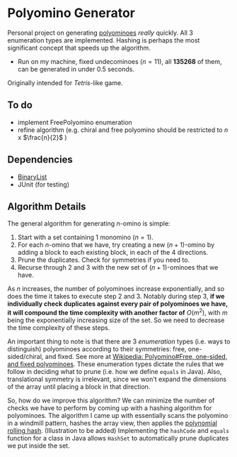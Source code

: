 # Polyomino Generator

Personal project on generating [polyominoes](https://en.wikipedia.org/wiki/Polyomino) *really* quickly. All 3 enumeration types are implemented. Hashing is perhaps the most significant concept that speeds up the algorithm.
* Run on my machine, fixed undecominoes ($`n=11`$), all **135268** of them, can be generated in under 0.5 seconds.

Originally intended for *Tetris*-like game.

## To do

- implement FreePolyomino enumeration
- refine algorithm (e.g. chiral and free polyomino should be restricted to $`n`$ x $`\frac{n}{2}`$ )

## Dependencies

- [BinaryList](https://github.com/Chakr3y/BinaryList)
- JUnit (for testing)

## Algorithm Details

The general algorithm for generating $`n`$-omino is simple:
1. Start with a set containing 1 monomino ($`n=1`$).
2. For each $`n`$-omino that we have, try creating a new ($`n+1`$)-omino by adding a block to each existing block, in each of the 4 directions.
3. Prune the duplicates. Check for symmetries if you need to.
4. Recurse through 2 and 3 with the new set of ($`n+1`$)-ominoes that we have.

As $`n`$ increases, the number of polyominoes increase exponentially, and so does the time it takes to execute step 2 and 3. Notably during step 3, **if we individually check duplicates against every pair of polyominoes we have, it will compound the time complexity with another factor of** $`O(m^2)`$, with $`m`$ being the exponentially increasing size of the set. So we need to decrease the time complexity of these steps.

An important thing to note is that there are 3 *enumeration* types (i.e. ways to distinguish) polyominoes according to their symmetries: free, one-sided/chiral, and fixed. See more at [Wikipedia: Polyomino#Free, one-sided, and fixed polyominoes](https://en.wikipedia.org/wiki/Polyomino#Free,_one-sided,_and_fixed_polyominoes). These enumeration types dictate the rules that we follow in deciding what to prune (i.e. how we define `equals` in Java). Also, translational symmetry is irrelevant, since we won't expand the dimensions of the array until placing a block in that direction.

So, how do we improve this algorithm? We can minimize the number of checks we have to perform by coming up with a hashing algorithm for polyominoes. The algorithm I came up with essentially scans the polyomino in a windmill pattern, hashes the array view, then applies the [polynomial rolling hash](https://en.wikipedia.org/wiki/Rolling_hash). (Illustration to be added) Implementing the `hashCode` and `equals` function for a class in Java allows `HashSet` to automatically prune duplicates we put inside the set.
